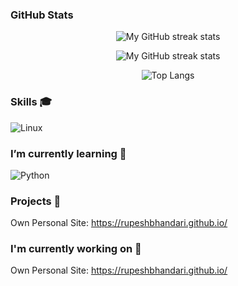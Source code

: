 
### GitHub Stats

<!-- ![Rupesh's GitHub stats](https://github-readme-stats.vercel.app/api?username=RupeshBhandari&show_icons=true&theme=radical) -->

<!-- [![Rupesh's GitHub stats](https://github-readme-stats.vercel.app/api?username=RupeshBhandari&show_icons=true&theme=dark&count_private=true)](https://github.com/RupeshBhandari/github-readme-stats) -->

<p align="center"><img alt="My GitHub streak stats" src="https://github-readme-stats.vercel.app/api?username=RupeshBhandari&show_icons=true&theme=dark&count_private=true" />
</p>

<p align="center"><img alt="My GitHub streak stats" src="https://streak-stats.demolab.com/?user=RUpeshBhandari&background=0d1117&currStreakNum=ffffff&sideNums=ffffff&currStreakLabel=ffffff&sideLabels=ffffff&dates=ffffff&fire=2d77dc&ring=2d77dc&locale=en&type=svg&hide_border=true" /></p>

<p align="center"><img alt="Top Langs" src = "https://github-readme-stats.vercel.app/api/top-langs/?username=RupeshBhandari&layout=compact&show_icons=true&theme=dark" /></p>


<!-- [![Top Langs](https://github-readme-stats.vercel.app/api/top-langs/?username=RupeshBhandari&layout=compact&show_icons=true&theme=dark)](https://github.com/RupeshBhadnari/github-readme-stats) -->


<!-- [![Top Langs](https://github-readme-stats.vercel.app/api/top-langs/?username=RupeshBhandari&layout=compact&theme=radical&hide_title=true&hide_progress=true)](https://github.com/RupeshBhadnari/github-readme-stats) -->


### Skills 🎓

![Linux](https://img.shields.io/badge/OS-Linux-2bbc8a?logo=linux&logoColor=white)


### I’m currently learning 🌱
![Python](https://img.shields.io/badge/Code-Python-2bbc8a?logo=python&logoColor=white)

### Projects 💼

Own Personal Site: https://rupeshbhandari.github.io/

### I'm currently working on 🔭 

Own Personal Site: https://rupeshbhandari.github.io/



